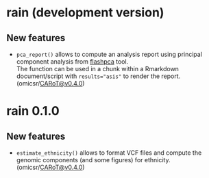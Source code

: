 # rain (development version)

## New features

* `pca_report()` allows to compute an analysis report using principal
    component analysis from
    [flashpca](https://github.com/gabraham/flashpca) tool.  
    The function can be used in a chunk within a Rmarkdown
    document/script with `results="asis"` to render the report. (omicsr/CARoT@v0.4.0)

# rain 0.1.0

## New features

* `estimate_ethnicity()` allows to format VCF files and compute the
    genomic components (and some figures) for ethnicity. (omicsr/CARoT@v0.4.0)
